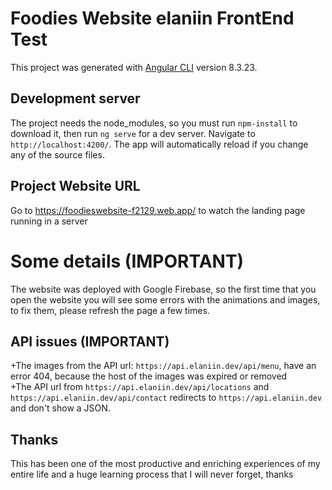 # Foodies Website elaniin FrontEnd Test

This project was generated with [Angular CLI](https://github.com/angular/angular-cli) version 8.3.23.

## Development server

The project needs the node_modules, so you must run `npm-install` to download it, then run `ng serve` for a dev server. Navigate to `http://localhost:4200/`. The app will automatically reload if you change any of the source files.

## Project Website URL 
Go to https://foodieswebsite-f2129.web.app/ to watch the landing page running in a server

# Some details (IMPORTANT)
The website was deployed with Google Firebase, so the first time that you open the website you will see some errors with the animations and  images, to fix them, please refresh the page a few times.

## API issues (IMPORTANT)
+The images from the API url: `https://api.elaniin.dev/api/menu`, have an error 404, because the host of the images was expired or removed
<br>
+The API url from `https://api.elaniin.dev/api/locations` and `https://api.elaniin.dev/api/contact` redirects to `https://api.elaniin.dev` and don't show a JSON.

## Thanks
This has been one of the most productive and enriching experiences of my entire life and a huge learning process that I will never forget, thanks
